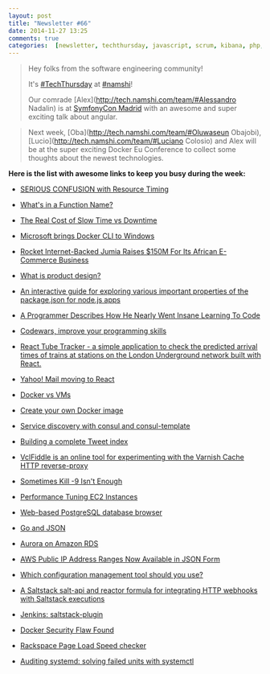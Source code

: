 ```yaml
---
layout: post
title: "Newsletter #66"
date: 2014-11-27 13:25
comments: true
categories:  [newsletter, techthursday, javascript, scrum, kibana, php, react, hhvm, Symfony, css, database, docker, rocket internet, design, coding, json, nodejs]
---
```


> Hey folks from the software engineering community!
>
> It's [#TechThursday](/blog/categories/techthursday/) at [#namshi](http://twitter.com/techNamshi)!
> 
> Our comrade [Alex](http://tech.namshi.com/team/#Alessandro Nadalin) is at [SymfonyCon Madrid](http://madrid2014.symfony.com/speakers)
> with an awesome and super exciting talk about angular.
 
> Next week, [Oba](http://tech.namshi.com/team/#Oluwaseun Obajobi), [Lucio](http://tech.namshi.com/team/#Luciano Colosio) and Alex will be at 
> the super exciting Docker Eu Conference to collect some thoughts about the newest technologies.

**Here is the list with awesome links to keep you busy during the week:**

- [SERIOUS CONFUSION with Resource Timing](http://www.stevesouders.com/blog/2014/11/25/serious-confusion-with-resource-timing/)

- [What's in a Function Name?](http://bocoup.com/weblog/whats-in-a-function-name/)

- [The Real Cost of Slow Time vs Downtime](http://www.webperformancetoday.com/2014/11/12/real-cost-slow-time-vs-downtime-slides/)

<!-- more -->

* [Microsoft brings Docker CLI to Windows](http://www.infoworld.com/article/2850056/application-virtualization/microsoft-docker-cli-windows.html)

* [Rocket Internet-Backed Jumia Raises $150M For Its African E-Commerce Business](http://techcrunch.com/2014/11/26/rocket-internet-backed-jumia-raises-150m-for-its-african-e-commerce-business/)

* [What is product design?](https://medium.com/@ericeriksson/what-is-product-design-9709572cb3ff)

* [An interactive guide for exploring various important properties of the package.json  for node.js apps](http://browsenpm.org/package.json)

* [A Programmer Describes How He Nearly Went Insane Learning To Code](http://www.businessinsider.com/learning-how-to-code-imposter-syndrome-2014-11)

* [Codewars, improve your programming skills](http://www.codewars.com/)

* [React Tube Tracker - a simple application to check the predicted arrival times of trains at stations on the London Underground network built with React.](https://github.com/i-like-robots/react-tube-tracker)

* [Yahoo! Mail moving to React ](http://www.slideshare.net/rmsguhan/react-meetup-mailonreact)

* [Docker vs VMs](http://devops.com/blogs/devops-toolbox/docker-vs-vms/)

* [Create your own Docker image](http://blog.arungupta.me/2014/11/create-own-docker-image-techtip57/)

* [Service discovery with consul and consul-template](http://agiletesting.blogspot.co.uk/2014/11/service-discovery-with-consul-and.html)

* [Building a complete Tweet index](https://blog.twitter.com/2014/building-a-complete-tweet-index)

* [VclFiddle is an online tool for experimenting with the Varnish Cache HTTP reverse-proxy](https://github.com/vclfiddle/vclfiddle)

* [Sometimes Kill -9 Isn't Enough](http://www.bravenewgeek.com/sometimes-kill-9-isnt-enough/)

* [Performance Tuning EC2 Instances](http://www.slideshare.net/brendangregg/performance-tuning-ec2-instances)

* [Web-based PostgreSQL database browser](https://github.com/sosedoff/pgweb)

* [Go and JSON](https://eager.io/blog/go-and-json/)

* [Aurora on Amazon RDS](http://docs.aws.amazon.com/AmazonRDS/latest/UserGuide/CHAP_Aurora.html)

* [AWS Public IP Address Ranges Now Available in JSON Form](http://aws.amazon.com/blogs/aws/aws-ip-ranges-json/)

* [Which configuration management tool should you use?](http://blog.deimos.fr/2014/11/17/which-configuration-management-tool-should-you-use/)

* [A Saltstack salt-api and reactor formula for integrating HTTP webhooks with Saltstack executions](https://github.com/madflojo/salt-api-reactor-formula)

* [Jenkins: saltstack-plugin](https://wiki.jenkins-ci.org/display/JENKINS/saltstack-plugin)

* [Docker Security Flaw Found](http://www.informationweek.com/cloud/infrastructure-as-a-service/docker-security-flaw-found/d/d-id/1317751)

* [Rackspace Page Load Speed checker](http://www.rackspace.co.uk/ecommerce-hosting/page-speed-checker)

* [Auditing systemd: solving failed units with systemctl](http://linux-audit.com/auditing-systemd-solving-failed-units-with-systemctl/)
